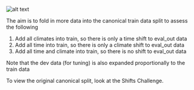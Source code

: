 ![alt text](https://github.com/yandex-research/uncertainty-challenge/blob/0ee9faa49d25a484c15adc893e174f90c4728d38/tabular_weather_prediction/data_partitioning/splits.PNG)

The aim is to fold in more data into the canonical train data split to assess the following

1. Add all climates into train, so there is only a time shift to eval_out data
2. Add all time into train, so there is only a climate shift to eval_out data
3. Add all time and climate into train, so there is no shift to eval_out data

Note that the dev data (for tuning) is also expanded proportionally to the train data

To view the original canonical split, look at the Shifts Challenge.
